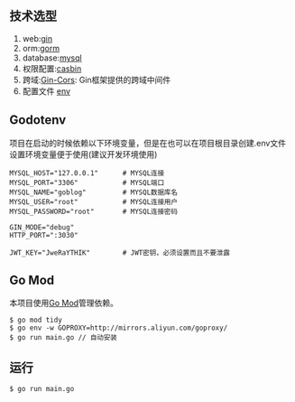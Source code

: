 ## 技术选型
1. web:[gin](https://github.com/gin-gonic/gin)
2. orm:[gorm](https://github.com/jinzhu/gorm)
3. database:[mysql](https://github.com/go-gorm/mysql)
4. 权限配置:[casbin](https://github.com/casbin/casbin)
5. 跨域:[Gin-Cors](https://github.com/gin-contrib/cors): Gin框架提供的跨域中间件
6. 配置文件 [env](https://github.com/joho/godotenv)

## Godotenv

项目在启动的时候依赖以下环境变量，但是在也可以在项目根目录创建.env文件设置环境变量便于使用(建议开发环境使用)

```shell
MYSQL_HOST="127.0.0.1"      # MYSQL连接
MYSQL_PORT="3306"           # MYSQL端口
MYSQL_NAME="goblog"         # MYSQL数据库名
MYSQL_USER="root"           # MYSQL连接用户
MYSQL_PASSWORD="root"       # MYSQL连接密码

GIN_MODE="debug"
HTTP_PORT=":3030"

JWT_KEY="JweRaYTHIK"        # JWT密钥，必须设置而且不要泄露
```

## Go Mod

本项目使用[Go Mod](https://github.com/golang/go/wiki/Modules)管理依赖。

```shell
$ go mod tidy
$ go env -w GOPROXY=http://mirrors.aliyun.com/goproxy/
$ go run main.go // 自动安装
```

## 运行

```shell
$ go run main.go
```
